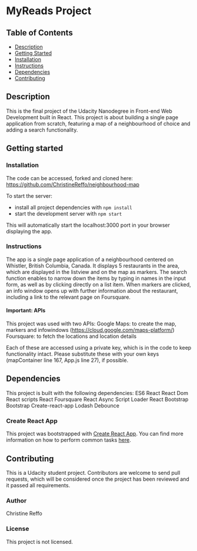# MyReads Project


## Table of Contents

* [Description](#description)
* [Getting Started](#getting-started)
* [Installation](#installation)
* [Instructions](#instructions)
* [Dependencies](#dependencies)
* [Contributing](#contributing)


## Description

This is the final project of the Udacity Nanodegree in Front-end Web Development built in React. This project is about building a single page application from scratch, featuring a map of a neighbourhood of choice and adding a search functionality.

## Getting started

### Installation

The code can be accessed, forked and cloned here:
https://github.com/ChristineReffo/neighbourhood-map


To start the server:

* install all project dependencies with `npm install`
* start the development server with `npm start`

This will automatically start the localhost:3000 port in your browser displaying the app.


### Instructions

The app is a single page application of a neighbourhood centered on Whistler, British Columbia, Canada. It displays 5 restaurants in the area, which are displayed in the listview and on the map as markers. 
The search function enables to narrow down the items by typing in names in the input form, as well as by clicking directly on a list item.
When markers are clicked, an info window opens up with further information about the restaurant, including a link to the relevant page on Foursquare.


#### Important: APIs
This project was used with two APIs:
Google Maps: to create the map, markers and infowindows (https://cloud.google.com/maps-platform/)
Foursquare: to fetch the locations and location details

Each of these are accessed using a private key, which is in the code to keep functionality intact. 
Please substitute these with your own keys (mapContainer line 167, App.js line 27), if possible.



## Dependencies

This project is built with the following dependencies:
ES6
React
React Dom
React scripts
React Foursquare
React Async Script Loader
React Bootstrap
Bootstrap Create-react-app
Lodash Debounce

### Create React App

This project was bootstrapped with [Create React App](https://github.com/facebookincubator/create-react-app). You can find more information on how to perform common tasks [here](https://github.com/facebookincubator/create-react-app/blob/master/packages/react-scripts/template/README.md).


## Contributing

This is a Udacity student project. Contributors are welcome to send pull requests, which will be considered once the project has been reviewed and it passed all requirements.


### Author

Christine Reffo


### License

This project is not licensed.
